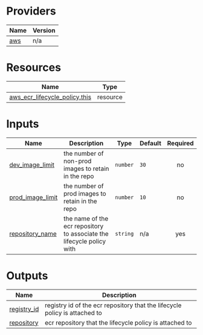 <!-- BEGIN_TF_DOCS -->


# Providers

| Name | Version |
|------|---------|
| <a name="provider_aws"></a> [aws](#provider\_aws) | n/a |

# Resources

| Name | Type |
|------|------|
| [aws_ecr_lifecycle_policy.this](https://registry.terraform.io/providers/hashicorp/aws/latest/docs/resources/ecr_lifecycle_policy) | resource |

# Inputs

| Name | Description | Type | Default | Required |
|------|-------------|------|---------|:--------:|
| <a name="input_dev_image_limit"></a> [dev\_image\_limit](#input\_dev\_image\_limit) | the number of non-prod images to retain in the repo | `number` | `30` | no |
| <a name="input_prod_image_limit"></a> [prod\_image\_limit](#input\_prod\_image\_limit) | the number of prod images to retain in the repo | `number` | `10` | no |
| <a name="input_repository_name"></a> [repository\_name](#input\_repository\_name) | the name of the ecr repository to associate the lifecycle policy with | `string` | n/a | yes |

# Outputs

| Name | Description |
|------|-------------|
| <a name="output_registry_id"></a> [registry\_id](#output\_registry\_id) | registry id of the ecr repository that the lifecycle policy is attached to |
| <a name="output_repository"></a> [repository](#output\_repository) | ecr repository that the lifecycle policy is attached to |
<!-- END_TF_DOCS -->